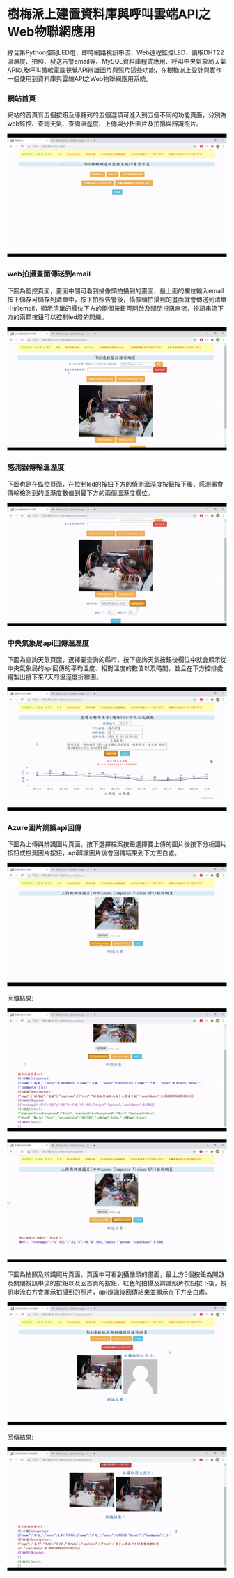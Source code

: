 # 樹梅派上建置資料庫與呼叫雲端API之Web物聯網應用
綜合第Python控制LED燈、即時網路視訊串流、Web遠程監控LED、讀取DHT22溫濕度、拍照、發送告警email等、MySQL資料庫程式應用、呼叫中央氣象局天氣API以及呼叫微軟電腦視覺API辨識圖片與照片這些功能，在樹梅派上設計與實作一個使用到資料庫與雲端API之Web物聯網應用系統。

### 網站首頁
網站的首頁有五個按鈕及導覽列的五個選項可進入到五個不同的功能頁面，分別為web監控、查詢天氣、查詢溫溼度、上傳與分析圖片及拍攝與辨識照片。

![](https://github.com/daihuajiang/raspberrypi_with_web/blob/main/img/pic1.png)

### web拍攝畫面傳送到email
下圖為監控頁面，畫面中間可看到攝像頭拍攝到的畫面，最上面的欄位輸入email按下儲存可儲存到清單中，按下拍照告警後，攝像頭拍攝到的畫面就會傳送到清單中的email，顯示清單的欄位下方的兩個按鈕可開啟及關閉視訊串流，視訊串流下方的兩顆按鈕可以控制led燈的閃爍。

![](https://github.com/daihuajiang/raspberrypi_with_web/blob/main/img/pic2.png)

### 感測器傳輸溫溼度
下圖也是在監控頁面，在控制led的按鈕下方的偵測溫溼度按鈕按下後，感測器會傳輸檢測到的溫溼度數值到最下方的兩個溫溼度欄位。

![](https://github.com/daihuajiang/raspberrypi_with_web/blob/main/img/pic3.png)

### 中央氣象局api回傳溫溼度
下圖為查詢天氣頁面，選擇要查詢的縣市，按下查詢天氣按鈕後欄位中就會顯示從中央氣象局的api回傳的平均溫度、相對溫度的數值以及時間，並且在下方控排處繪製出接下來7天的溫溼度折線圖。

![](https://github.com/daihuajiang/raspberrypi_with_web/blob/main/img/pic4.png)

### Azure圖片辨識api回傳
下圖為上傳與辨識圖片頁面，按下選擇檔案按鈕選擇要上傳的圖片後按下分析圖片按鈕或檢測圖片按鈕，api辨識圖片後會回傳結果到下方空白處。

![](https://github.com/daihuajiang/raspberrypi_with_web/blob/main/img/pic5.png)

回傳結果:

![](https://github.com/daihuajiang/raspberrypi_with_web/blob/main/img/pic6.png)

![](https://github.com/daihuajiang/raspberrypi_with_web/blob/main/img/pic7.png)

下圖為拍照及辨識照片頁面，頁面中可看到攝像頭的畫面，最上方3個按鈕為開啟及關閉視訊串流的按鈕以及回首頁的按鈕，紅色的拍攝及辨識照片按鈕按下後，視訊串流右方會顯示拍攝到的照片，api辨識後回傳結果並顯示在下方空白處。

![](https://github.com/daihuajiang/raspberrypi_with_web/blob/main/img/pic8.png)

回傳結果:

![](https://github.com/daihuajiang/raspberrypi_with_web/blob/main/img/pic9.png)
